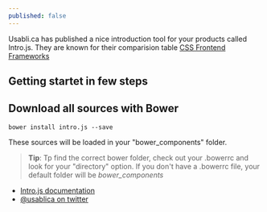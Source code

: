 ```yaml
---
published: false
---
```


Usabli.ca has published a nice introduction tool for your products called Intro.js. They are known for their comparision table [CSS Frontend Frameworks](http://usablica.github.io/front-end-frameworks/compare.html)

## Getting startet in few steps

## Download all sources with Bower

```bower install intro.js --save```

These sources will be loaded in your "bower_components" folder.

> __Tip__: Tp find the correct bower folder, check out your .bowerrc and look for your "directory" option. If you don't have a .bowerrc file, your default folder will be _bower\_components_



- [Intro.js documentation](http://usablica.github.io/intro.js/)
- [@usablica on twitter](https://twitter.com/usablica)
